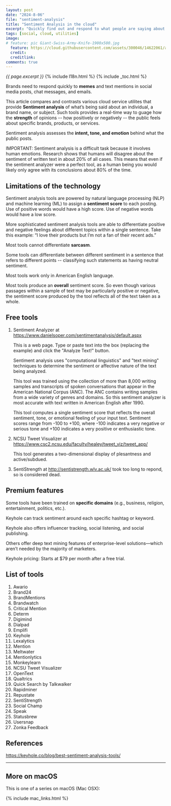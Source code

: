 ```yaml
---
layout: post
date: "2024-8-06"
file: "sentiment-analysis"
title: "Sentiment Analysis in the cloud"
excerpt: "Quickly find out and respond to what people are saying about you and your organization."
tags: [social, cloud, utilities]
image:
# feature: pic Giant-Swiss-Army-Knife-1900x500.jpg
  feature: https://cloud.githubusercontent.com/assets/300046/14622061/afe5f5da-0584-11e6-8140-3278289baef4.jpg
  credit:
  creditlink:
comments: true
---
```

<i>{{ page.excerpt }}</i>
{% include l18n.html %}
{% include _toc.html %}

Brands need to respond quickly to <strong>memes</strong> and text mentions in
social media posts, chat messages, and emails.

This article compares and contrasts various cloud service utilites that provide
<strong>Sentiment analysis</strong> of what’s being said about an individual, a brand name, or subject. Such tools provides a real-time way to guage how the <strong>strength</strong> of opinions -- how positively or negatively --
the public feels about specific brands, products, or services.

Sentiment analysis assesses the <strong>intent, tone, and emotion</strong> behind what the public posts.

IMPORTANT: Sentiment analysis is a difficult task because it involves human emotions. Research shows that humans will disagree about the sentiment of written text in about 20% of all cases. This means that even if the sentiment analyzer were a perfect tool, as a human being you would likely only agree with its conclusions about 80% of the time.

## Limitations of the technology

Sentiment analysis tools are powered by natural language processing (NLP) and machine learning (ML) to assign a <strong>sentiment score</strong> to each posting. Use of positive words would have a high score.
Use of negative words would have a low score.

More sophisticated sentiment analysis tools are able to differentiate positive and negative feelings about different topics within a single sentence. Take this example: “I love their products but I’m not a fan of their recent ads.”

Most tools cannot differentiate <strong>sarcasm</strong>.

Some tools can differentiate between different sentiment in a sentence that refers to different points
-- classifying such statements as having neutral sentiment.

Most tools work only in American English language.

Most tools produce an <strong>overall</strong> sentiment score. So even though various passages within a sample of text may be particularly positive or negative, the sentiment score produced by the tool reflects all of the text taken as a whole.

## Free tools

1. Sentiment Analyzer at https://www.danielsoper.com/sentimentanalysis/default.aspx

   This is a web page. Type or paste text into the box (replacing the example) and click the "Analyze Text!" button.

   Sentiment analysis uses "computational linguistics" and "text mining" techniques to determine the sentiment or affective nature of the text being analyzed.

   This tool was trained using the collection of more than 8,000 writing samples and transcripts of spoken conversations that appear in the American National Corpus (ANC). The ANC contains writing samples from a wide variety of genres and domains. So this sentiment analyzer is most accurate with text written in American English after 1990.

   This tool computes a single sentiment score that reflects the overall sentiment, tone, or emotional feeling of your input text. Sentiment scores range from -100 to +100, where -100 indicates a very negative or serious tone and +100 indicates a very positive or enthusiastic tone.

2. NCSU Tweet Visualizer at https://www.csc2.ncsu.edu/faculty/healey/tweet_viz/tweet_app/

   This tool generates a two-dimensional display of plesantness and active/subdued.

3. SentiStrength at http://sentistrength.wlv.ac.uk/ took too long to repond, so is considered dead.

## Premium features

Some tools have been trained on <strong>specific domains</strong> (e.g., business, religion, entertainment, politics, etc.).

Keyhole can track sentiment around each specific hashtag or keyword.

Keyhole also offers influencer tracking, social listening, and social publishing.

Others offer deep text mining features of enterprise-level solutions—which aren’t needed by the majority of marketers.

Keyhole pricing: Starts at $79 per month after a free trial.




## List of tools

1. Awario
1. Brand24
1. BrandMentions
1. Brandwatch
1. Critical Mention
1. Determ
1. Digimind
1. Dialpad
1. Emplifi
1. Keyhole
1. Lexalytics
1. Mention
1. Meltwater
2. Mentionlytics
1. Monkeylearn
1. NCSU Tweet Visualizer
1. OpenText
1. Qualtrics
1. Quick Search by Talkwalker
1. Rapidminer
1. Repustate
1. SentiStrength
1. Social Champ
1. Speak
1. Statusbrew
71. Usersnap
1. Zonka Feedback





## References

https://keyhole.co/blog/best-sentiment-analysis-tools/


<hr />

## More on macOS

This is one of a series on macOS (Mac OSX):

{% include mac_links.html %}
